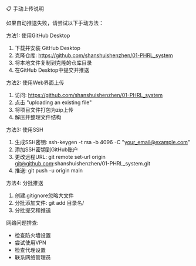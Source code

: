 
📋 手动上传说明

如果自动推送失败，请尝试以下手动方法：

方法1: 使用GitHub Desktop
1. 下载并安装 GitHub Desktop
2. 克隆仓库: https://github.com/shanshuishenzhen/01-PHRL_system
3. 将本地文件复制到克隆的仓库目录
4. 在GitHub Desktop中提交并推送

方法2: 使用Web界面上传
1. 访问: https://github.com/shanshuishenzhen/01-PHRL_system
2. 点击 "uploading an existing file"
3. 将项目文件打包为zip上传
4. 解压并整理文件结构

方法3: 使用SSH
1. 生成SSH密钥: ssh-keygen -t rsa -b 4096 -C "your_email@example.com"
2. 添加SSH密钥到GitHub账户
3. 更改远程URL: git remote set-url origin git@github.com:shanshuishenzhen/01-PHRL_system.git
4. 推送: git push -u origin main

方法4: 分批推送
1. 创建.gitignore忽略大文件
2. 分批添加文件: git add 目录名/
3. 分批提交和推送

网络问题排查:
- 检查防火墙设置
- 尝试使用VPN
- 检查代理设置
- 联系网络管理员
